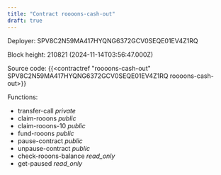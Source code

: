 ```yaml
---
title: "Contract roooons-cash-out"
draft: true
---
```

Deployer: SPV8C2N59MA417HYQNG6372GCV0SEQE01EV4Z1RQ


 



Block height: 210821 (2024-11-14T03:56:47.000Z)

Source code: {{<contractref "roooons-cash-out" SPV8C2N59MA417HYQNG6372GCV0SEQE01EV4Z1RQ roooons-cash-out>}}

Functions:

* transfer-call _private_
* claim-rooons _public_
* claim-rooons-10 _public_
* fund-rooons _public_
* pause-contract _public_
* unpause-contract _public_
* check-rooons-balance _read_only_
* get-paused _read_only_
